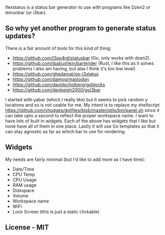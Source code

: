 flexstatus is a status bar generator to use with programs like Dzen2 or lemonbar (or i3bar).  

## So why yet another program to generate status updates?

There is a fair amount of tools for this kind of thing:

* https://github.com/l3pp4rd/statusbar    (Go, only works with dzen2).
* https://github.com/ibabushkin/bartender (Rust, I like this as it solves problems I also am having, but alas I think it's too low level)
* https://github.com/ghedamat/go-i3status
* https://github.com/damog/mastodon
* https://github.com/davidscholberg/goblocks 
* https://github.com/denbeigh2000/goi3bar

I started with yabar (which I really like) but it seems to pick random y locations and so is not usable for me. My intent is to 
replace my shellscript https://github.com/vhodges/dotfiles/blob/master/utils/bin/panel.sh since it can take upto a second to 
reflect the proper workspace name.  I want to have lots of built in widgets. Each of the above has widgets that I like but none have
all of them in one place.  Lastly it will use Go templates so that it can stay agnostic as far as which bar to use for rendering.

## Widgets

My needs are fairly minimal (but I'd like to add more as I have time):

* Date/Time 
* CPU Temp
* CPU Usage
* RAM usage
* Diskspace
* Volume
* Workspace name
* WiFi
* Lock Screen (this is just a static clickable)

## License - MIT
